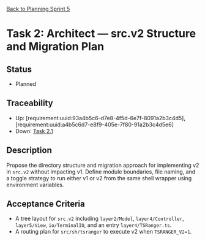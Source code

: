 [Back to Planning Sprint 5](./planning.md)

# Task 2: Architect — src.v2 Structure and Migration Plan

## Status
- Planned

## Traceability
- Up: [requirement:uuid:93a4b5c6-d7e8-4f5d-6e7f-8091a2b3c4d5], [requirement:uuid:a4b5c6d7-e8f9-405e-7f80-91a2b3c4d5e6]
- Down: [Task 2.1](./task-2.1-architect-srcv2-structure.md)

## Description
Propose the directory structure and migration approach for implementing v2 in `src.v2` without impacting v1. Define module boundaries, file naming, and a toggle strategy to run either v1 or v2 from the same shell wrapper using environment variables.

## Acceptance Criteria
- A tree layout for `src.v2` including `layer2/Model`, `layer4/Controller`, `layer5/View`, `io/TerminalIO`, and an entry `layer4/TSRanger.ts`.
- A routing plan for `src/sh/tsranger` to execute v2 when `TSRANGER_V2=1`.